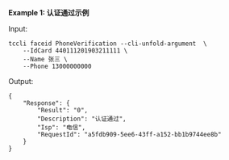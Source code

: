**Example 1: 认证通过示例**



Input: 

```
tccli faceid PhoneVerification --cli-unfold-argument  \
    --IdCard 440111201903211111 \
    --Name 张三 \
    --Phone 13000000000
```

Output: 
```
{
    "Response": {
        "Result": "0",
        "Description": "认证通过",
        "Isp": "电信",
        "RequestId": "a5fdb909-5ee6-43ff-a152-bb1b9744ee8b"
    }
}
```

